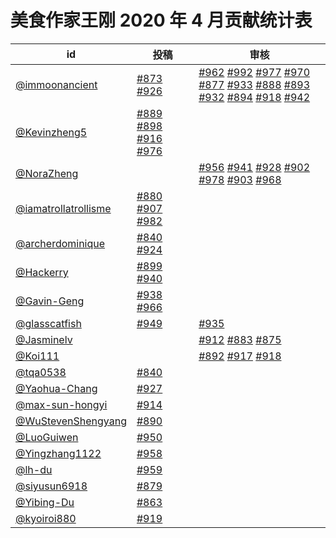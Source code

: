 # 美食作家王刚 2020 年 4 月贡献统计表

| id | 投稿 | 审核 |
| -- | --- | --- |
| [@immoonancient](https://github.com/immoonancient) | [#873](https://github.com/immoonancient/YTSubtitles/issues/873) [#926](https://github.com/immoonancient/YTSubtitles/issues/926) | [#962](https://github.com/immoonancient/YTSubtitles/issues/962) [#992](https://github.com/immoonancient/YTSubtitles/issues/992) [#977](https://github.com/immoonancient/YTSubtitles/issues/977) [#970](https://github.com/immoonancient/YTSubtitles/issues/970) [#877](https://github.com/immoonancient/YTSubtitles/issues/877) [#933](https://github.com/immoonancient/YTSubtitles/issues/933) [#888](https://github.com/immoonancient/YTSubtitles/issues/888) [#893](https://github.com/immoonancient/YTSubtitles/issues/893) [#932](https://github.com/immoonancient/YTSubtitles/issues/932) [#894](https://github.com/immoonancient/YTSubtitles/issues/894) [#918](https://github.com/immoonancient/YTSubtitles/issues/918) [#942](https://github.com/immoonancient/YTSubtitles/issues/942) |
| [@Kevinzheng5](https://github.com/Kevinzheng5) | [#889](https://github.com/immoonancient/YTSubtitles/issues/889) [#898](https://github.com/immoonancient/YTSubtitles/issues/898) [#916](https://github.com/immoonancient/YTSubtitles/issues/916) [#976](https://github.com/immoonancient/YTSubtitles/issues/976) | |
| [@NoraZheng](https://github.com/NoraZheng) | | [#956](https://github.com/immoonancient/YTSubtitles/issues/956) [#941](https://github.com/immoonancient/YTSubtitles/issues/941) [#928](https://github.com/immoonancient/YTSubtitles/issues/928) [#902](https://github.com/immoonancient/YTSubtitles/issues/902) [#978](https://github.com/immoonancient/YTSubtitles/issues/978) [#903](https://github.com/immoonancient/YTSubtitles/issues/903) [#968](https://github.com/immoonancient/YTSubtitles/issues/968) |
| [@iamatrollatrollisme](https://github.com/iamatrollatrollisme) | [#880](https://github.com/immoonancient/YTSubtitles/issues/880) [#907](https://github.com/immoonancient/YTSubtitles/issues/907) [#982](https://github.com/immoonancient/YTSubtitles/issues/982) | |
| [@archerdominique](https://github.com/archerdominique) | [#840](https://github.com/immoonancient/YTSubtitles/issues/840) [#924](https://github.com/immoonancient/YTSubtitles/issues/924) | |
| [@Hackerry](https://github.com/Hackerry) | [#899](https://github.com/immoonancient/YTSubtitles/issues/899) [#940](https://github.com/immoonancient/YTSubtitles/issues/940) | |
| [@Gavin-Geng](https://github.com/Gavin-Geng) | [#938](https://github.com/immoonancient/YTSubtitles/issues/938) [#966](https://github.com/immoonancient/YTSubtitles/issues/966) | |
| [@glasscatfish](https://github.com/glasscatfish) | [#949](https://github.com/immoonancient/YTSubtitles/issues/949) | [#935](https://github.com/immoonancient/YTSubtitles/issues/935) |
| [@Jasminelv](https://github.com/Jasminelv) | | [#912](https://github.com/immoonancient/YTSubtitles/issues/912) [#883](https://github.com/immoonancient/YTSubtitles/issues/883) [#875](https://github.com/immoonancient/YTSubtitles/issues/875) |
| [@Koi111](https://github.com/Koi111) | | [#892](https://github.com/immoonancient/YTSubtitles/issues/892) [#917](https://github.com/immoonancient/YTSubtitles/issues/917) [#918](https://github.com/immoonancient/YTSubtitles/issues/918) |
| [@tqa0538](https://github.com/tqa0538) | [#840](https://github.com/immoonancient/YTSubtitles/issues/840) | |
| [@Yaohua-Chang](https://github.com/Yaohua-Chang) | [#927](https://github.com/immoonancient/YTSubtitles/issues/927) | |
| [@max-sun-hongyi](https://github.com/max-sun-hongyi) | [#914](https://github.com/immoonancient/YTSubtitles/issues/914) | |
| [@WuStevenShengyang](https://github.com/WuStevenShengyang) | [#890](https://github.com/immoonancient/YTSubtitles/issues/890) | |
| [@LuoGuiwen](https://github.com/LuoGuiwen) | [#950](https://github.com/immoonancient/YTSubtitles/issues/950) | |
| [@Yingzhang1122](https://github.com/Yingzhang1122) | [#958](https://github.com/immoonancient/YTSubtitles/issues/958) | |
| [@lh-du](https://github.com/lh-du) | [#959](https://github.com/immoonancient/YTSubtitles/issues/959) | |
| [@siyusun6918](https://github.com/siyusun6918) | [#879](https://github.com/immoonancient/YTSubtitles/issues/879) | |
| [@Yibing-Du](https://github.com/Yibing-Du) | [#863](https://github.com/immoonancient/YTSubtitles/issues/863) | |
| [@kyoiroi880](https://github.com/kyoiroi880) | [#919](https://github.com/immoonancient/YTSubtitles/issues/919) | |